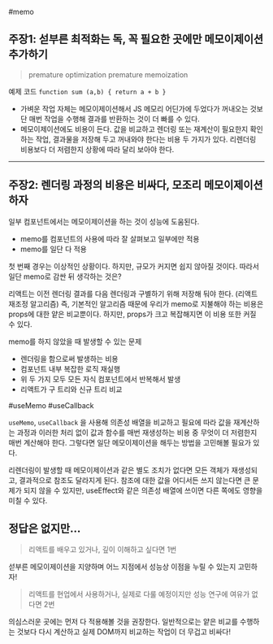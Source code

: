 #memo
## 주장1: 섣부른 최적화는 독, 꼭 필요한 곳에만 메모이제이션 추가하기

> premature optimization
> premature memoization

예제 코드
`function sum (a,b) { return a + b }`

- 가벼운 작업 자체는 메모이제이션해서 JS 메모리 어딘가에 두었다가 꺼내오는 것보단 매번 작업을 수행해 결과를 반환하는 것이 더 빠를 수 있다.
- 메모이제이션에도 비용이 든다. 값을 비교하고 렌더링 또는 재계산이 필요한지 확인하는 작업, 결과물을 저장해 두고 꺼내와야 한다는 비용 두 가지가 있다. 리렌더링 비용보다 더 저렴한지 상황에 따라 달리 보아야 한다.

---

## 주장2: 렌더링 과정의 비용은 비싸다, 모조리 메모이제이션하자

일부 컴포넌트에서는 메모이제이션을 하는 것이 성능에 도움된다.

- memo를 컴포넌트의 사용에 따라 잘 살펴보고 일부에만 적용
- memo를 일단 다 적용

첫 번째 경우는 이상적인 상황이다. 하지만, 규모가 커지면 쉽지 않아질 것이다. 따라서 일단 memo로 감싼 뒤 생각하는 것은?

리액트는 이전 렌더링 결과를 다음 렌더링과 구별하기 위해 저장해 둬야 한다. (리액트 재조정 알고리즘)
즉, 기본적인 알고리즘 때문에 우리가 memo로 지불해야 하는 비용은 props에 대한 얕은 비교뿐이다. 하지만, props가 크고 복잡해지면 이 비용 또한 커질 수 있다.

memo를 하지 않았을 때 발생할 수 있는 문제
- 렌더링을 함으로써 발생하는 비용
- 컴포넌트 내부 복잡한 로직 재실행
- 위 두 가지 모두 모든 자식 컴포넌트에서 반복해서 발생
- 리액트가 구 트리와 신규 트리 비교


#useMemo #useCallback

`useMemo`, `useCallback` 을 사용해 의존성 배열을 비교하고 필요에 따라 값을 재계산하는 과정과 이러한 처리 없이 값과 함수를 매번 재생성하는 비용 중 무엇이 더 저렴한지 매번 계산해야 한다. 그렇다면 일단 메모이제이션을 해두는 방법을 고민해볼 필요가 있다.

리렌더링이 발생할 때 메모이제이션과 같은 별도 조치가 없다면 모든 객체가 재생성되고, 결과적으로 참조도 달라지게 된다. 참조에 대한 값을 어디서든 쓰지 않는다면 큰 문제가 되지 않을 수 있지만, useEffect와 같은 의존성 배열에 쓰이면 다른 쪽에도 영향을 미칠 수 있다.

## 정답은 없지만...

> 리액트를 배우고 있거나, 깊이 이해하고 싶다면 1번

섣부른 메모이제이션을 지양하며 어느 지점에서 성능상 이점을 누릴 수 있는지 고민하자!


>리액트를 현업에서 사용하거나, 실제로 다룰 예정이지만 성능 연구에 여유가 없다면 2번

의심스러운 곳에는 먼저 다 적용해볼 것을 권장한다. 일반적으로는 얕은 비교를 수행하는 것보다 다시 계산하고 실제 DOM까지 비교하는 작업이 더 무겁고 비싸다!